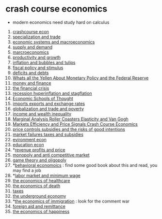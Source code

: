 # crash course economics
- modern economics need study hard on calculus
1. [crashcourse econ](crashcourse-econ)
2. [specialization and trade](specialization-and-trade)
3. [economic systems and macroeconomics](economic-systems-and-macroeconomics)
4. [supply and demand](supply-and-demand)
5. [marcroeconomics](marcroeconomics)
6. [productivity and growth](productivity-and-growth)
7. [inflation and bubbles and tulips](inflation-and-bubbles-and-tulips)
8. [fiscal policy and stimulus](fiscal-policy-and-stimulus)
9. [deficits and debts](deficits-and-debts)
10. [Whats all the Yellen About Monetary Policy and the Federal Reserve](Whats-all-the-Yellen-About-Monetary-Policy-and-the-Federal-Reserve)
11. [money and finance](money-and-finance)
12. [the financial crisis](the-2008-financial-crisis)
13. [recession hyperinflation and stagflation](recession-hyperinflation-and-stagflation)
14. [Economic Schools of Thought](Economic-Schools-of-Thought)
15. [imports exports and exchange rates](imports-exports-and-exchange-rates)
16. [globalization and trade and poverty](globalization-and-trade-and-poverty)
17. [income and wealth inequality](income-and-wealth-inequality)
18. [Marginal Analysis Roller Coasters Elasticity and Van Gogh](Marginal-Analysis-Roller-Coasters-Elasticity-and-Van-Gogh)
19. [Markets Efficiency and Price Signals Crash Course Economics](Markets-Efficiency-and-Price-Signals-Crash-Course-Economics)
20. [price controls subsidies and the risks of good intentions](price-controls-subsidies-and-the-risks-of-good-intentions)
21. [market failures taxes and subsidies](market-failures-taxes-and-subsidies)
22. [evironment econ](evironment-econ)
23. [education econ](education-econ)
24. *[revenue profits and price](revenue-profits-and-price)
25. [monopoly and anti competitive market](monopoly-and-anti-competitive-market)
26. [game theory and oligopoly](game-theory-and-oligopoly)
27. *[behavioral economoics](behavioral-economoics) : find some good book about this and read, you may find a job
28. *[labor market and minimum wage](labor-market-and-minimum-wage)
29. [the economics of healthcare](the-economics-of-healthcare)
30. [the economics of death](the-economics-of-death)
31. [taxes](taxes)
32. [the underground economy](the-underground-economy)
33. *[the economics of immigration](the-economics-of-immigration) : look for the comment war
34. [foreign aid and remittance](foreign-aid-and-remittance)
35. [the economics of happiness](the-economics-of-happiness)

